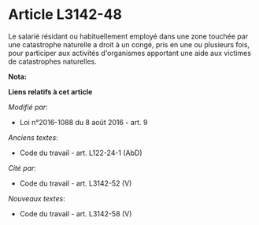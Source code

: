 # Article L3142-48

Le salarié résidant ou habituellement employé dans une zone touchée par une catastrophe naturelle a droit à un congé, pris en
une ou plusieurs fois, pour participer aux activités d'organismes apportant une aide aux victimes de catastrophes naturelles.

**Nota:**



**Liens relatifs à cet article**

_Modifié par_:

  - Loi n°2016-1088 du 8 août 2016 - art. 9

_Anciens textes_:

  - Code du travail - art. L122-24-1 (AbD)

_Cité par_:

  - Code du travail - art. L3142-52 (V)

_Nouveaux textes_:

  - Code du travail - art. L3142-58 (V)
